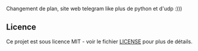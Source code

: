 Changement de plan, site web telegram like plus de python et d'udp :)))

## Licence

Ce projet est sous licence MIT - voir le fichier [LICENSE](LICENSE) pour plus de détails.
